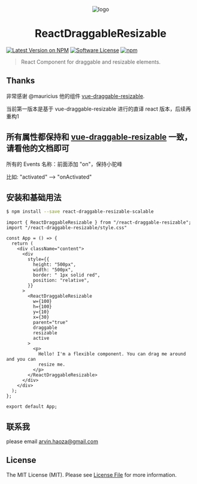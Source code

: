 <p align="center"><img src="https://rawgit.com/mauricius/react-draggable-resizable/v1/docs/resources/logo.png" alt="logo"></p>
<h1 align="center">ReactDraggableResizable</h1>

[![Latest Version on NPM](https://img.shields.io/npm/v/react-draggable-resizable.svg?style=flat-square)](https://npmjs.com/package/react-draggable-resizable)
[![Software License](https://img.shields.io/badge/license-MIT-brightgreen.svg?style=flat-square)](LICENSE.md)
[![npm](https://img.shields.io/npm/dt/react-draggable-resizable.svg?style=flat-square)](https://www.npmjs.com/package/react-draggable-resizable)

> React Component for draggable and resizable elements.
## Thanks

非常感谢  @mauricius 他的组件 [vue-draggable-resizable](https://github.com/mauricius/vue-draggable-resizable).

当前第一版本是基于 vue-draggable-resizable 进行的直译 react 版本，后续再重构1

## 所有属性都保持和 [vue-draggable-resizable](https://github.com/mauricius/vue-draggable-resizable) 一致，请看他的文档即可

所有的 Events 名称：前面添加 "on"，保持小驼峰

比如: "activated"  --> "onActivated"

## 安装和基础用法

```bash
$ npm install --save react-draggable-resizable-scalable
```

```
import { ReactDraggableResizable } from "/react-draggable-resizable";
import "/react-draggable-resizable/style.css"

const App = () => {
  return (
    <div className="content">
      <div
        style={{
          height: "500px",
          width: "500px",
          border: " 1px solid red",
          position: "relative",
        }}
      >
        <ReactDraggableResizable
          w={100}
          h={100}
          y={10}
          x={30}
          parent="true"
          draggable
          resizable
          active
        >
          <p>
            Hello! I'm a flexible component. You can drag me around and you can
            resize me.
          </p>
        </ReactDraggableResizable>
      </div>
    </div>
  );
};

export default App;

```

## 联系我

please email arvin.haoza@gmail.com


## License

The MIT License (MIT). Please see [License File](LICENSE) for more information.
